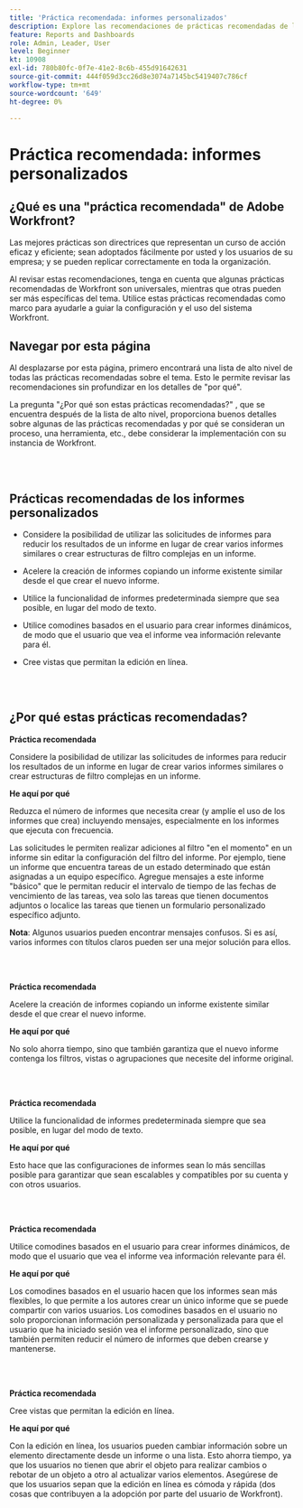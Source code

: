 ```yaml
---
title: 'Práctica recomendada: informes personalizados'
description: Explore las recomendaciones de prácticas recomendadas de los expertos de Adobe Workfront sobre la configuración, administración y uso de los informes personalizados de Workfront.
feature: Reports and Dashboards
role: Admin, Leader, User
level: Beginner
kt: 10908
exl-id: 780b80fc-0f7e-41e2-8c6b-455d91642631
source-git-commit: 444f059d3cc26d8e3074a7145bc5419407c786cf
workflow-type: tm+mt
source-wordcount: '649'
ht-degree: 0%

---
```


# Práctica recomendada: informes personalizados

## ¿Qué es una &quot;práctica recomendada&quot; de Adobe Workfront?

Las mejores prácticas son directrices que representan un curso de acción eficaz y eficiente; sean adoptados fácilmente por usted y los usuarios de su empresa; y se pueden replicar correctamente en toda la organización.

Al revisar estas recomendaciones, tenga en cuenta que algunas prácticas recomendadas de Workfront son universales, mientras que otras pueden ser más específicas del tema. Utilice estas prácticas recomendadas como marco para ayudarle a guiar la configuración y el uso del sistema Workfront.

## Navegar por esta página

Al desplazarse por esta página, primero encontrará una lista de alto nivel de todas las prácticas recomendadas sobre el tema. Esto le permite revisar las recomendaciones sin profundizar en los detalles de &quot;por qué&quot;.

La pregunta &quot;¿Por qué son estas prácticas recomendadas?&quot; , que se encuentra después de la lista de alto nivel, proporciona buenos detalles sobre algunas de las prácticas recomendadas y por qué se consideran un proceso, una herramienta, etc., debe considerar la implementación con su instancia de Workfront.

</br>
</br>

## Prácticas recomendadas de los informes personalizados

* Considere la posibilidad de utilizar las solicitudes de informes para reducir los resultados de un informe en lugar de crear varios informes similares o crear estructuras de filtro complejas en un informe.

* Acelere la creación de informes copiando un informe existente similar desde el que crear el nuevo informe.

* Utilice la funcionalidad de informes predeterminada siempre que sea posible, en lugar del modo de texto.

* Utilice comodines basados en el usuario para crear informes dinámicos, de modo que el usuario que vea el informe vea información relevante para él.

* Cree vistas que permitan la edición en línea.

</br>
</br>


## ¿Por qué estas prácticas recomendadas?

**Práctica recomendada**

Considere la posibilidad de utilizar las solicitudes de informes para reducir los resultados de un informe en lugar de crear varios informes similares o crear estructuras de filtro complejas en un informe.


**He aquí por qué**

Reduzca el número de informes que necesita crear (y amplíe el uso de los informes que crea) incluyendo mensajes, especialmente en los informes que ejecuta con frecuencia.

Las solicitudes le permiten realizar adiciones al filtro &quot;en el momento&quot; en un informe sin editar la configuración del filtro del informe. Por ejemplo, tiene un informe que encuentra tareas de un estado determinado que están asignadas a un equipo específico. Agregue mensajes a este informe &quot;básico&quot; que le permitan reducir el intervalo de tiempo de las fechas de vencimiento de las tareas, vea solo las tareas que tienen documentos adjuntos o localice las tareas que tienen un formulario personalizado específico adjunto.


**Nota**: Algunos usuarios pueden encontrar mensajes confusos. Si es así, varios informes con títulos claros pueden ser una mejor solución para ellos.


</br>
</br>

**Práctica recomendada**

Acelere la creación de informes copiando un informe existente similar desde el que crear el nuevo informe.

**He aquí por qué**

No solo ahorra tiempo, sino que también garantiza que el nuevo informe contenga los filtros, vistas o agrupaciones que necesite del informe original.

</br>
</br>

**Práctica recomendada**

Utilice la funcionalidad de informes predeterminada siempre que sea posible, en lugar del modo de texto.

**He aquí por qué**

Esto hace que las configuraciones de informes sean lo más sencillas posible para garantizar que sean escalables y compatibles por su cuenta y con otros usuarios.

</br>
</br>

**Práctica recomendada**

Utilice comodines basados en el usuario para crear informes dinámicos, de modo que el usuario que vea el informe vea información relevante para él.

**He aquí por qué**

Los comodines basados en el usuario hacen que los informes sean más flexibles, lo que permite a los autores crear un único informe que se puede compartir con varios usuarios. Los comodines basados en el usuario no solo proporcionan información personalizada y personalizada para que el usuario que ha iniciado sesión vea el informe personalizado, sino que también permiten reducir el número de informes que deben crearse y mantenerse.

</br>
</br>

**Práctica recomendada**

Cree vistas que permitan la edición en línea.

**He aquí por qué**

Con la edición en línea, los usuarios pueden cambiar información sobre un elemento directamente desde un informe o una lista. Esto ahorra tiempo, ya que los usuarios no tienen que abrir el objeto para realizar cambios o rebotar de un objeto a otro al actualizar varios elementos. Asegúrese de que los usuarios sepan que la edición en línea es cómoda y rápida (dos cosas que contribuyen a la adopción por parte del usuario de Workfront).
